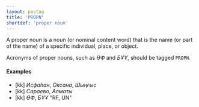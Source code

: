 ```yaml
---
layout: postag
title: 'PROPN'
shortdef: 'proper noun'
---
```


A proper noun is a noun (or nominal content word) that is the name (or
part of the name) of a specific individual, place, or object.

Acronyms of proper nouns, such as *ӨФ* and *БҰҰ*, should be tagged `PROPN`.

#### Examples

* [kk] _Исфаһан_, _Оксана_, _Шыңғыс_
* [kk] _Сараево_, _Алматы_
* [kk] _ӨФ_, _БҰҰ_ "RF, UN"
<!-- Interlanguage links updated Čt lis 12 09:42:56 CET 2020 -->
